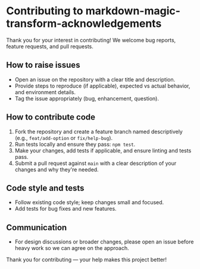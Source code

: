 # Contributing to markdown-magic-transform-acknowledgements

Thank you for your interest in contributing! We welcome bug reports, feature requests, and pull requests.

## How to raise issues

- Open an issue on the repository with a clear title and description.
- Provide steps to reproduce (if applicable), expected vs actual behavior, and environment details.
- Tag the issue appropriately (bug, enhancement, question).

## How to contribute code

1. Fork the repository and create a feature branch named descriptively (e.g., `feat/add-option` or `fix/help-bug`).
2. Run tests locally and ensure they pass: `npm test`.
3. Make your changes, add tests if applicable, and ensure linting and tests pass.
4. Submit a pull request against `main` with a clear description of your changes and why they're needed.

## Code style and tests

- Follow existing code style; keep changes small and focused.
- Add tests for bug fixes and new features.

## Communication

- For design discussions or broader changes, please open an issue before heavy work so we can agree on the approach.

Thank you for contributing — your help makes this project better!
